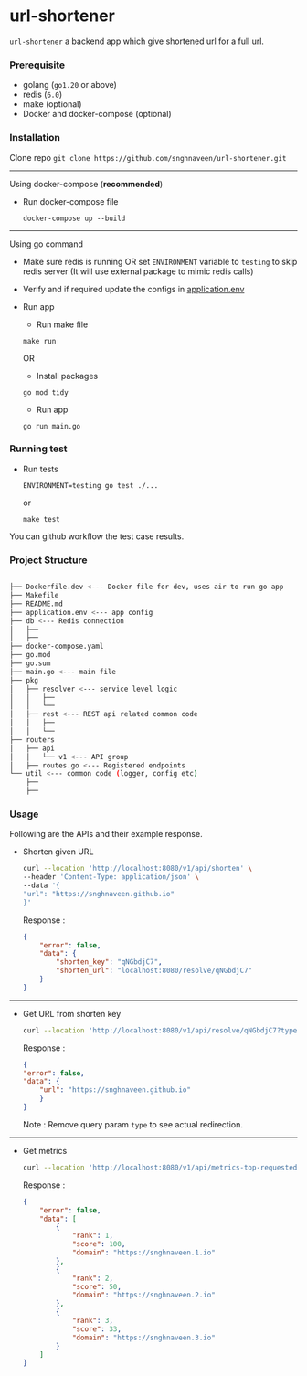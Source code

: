 # url-shortener
`url-shortener` a backend app which give shortened url for a full url.

### Prerequisite
- golang (`go1.20` or above)
- redis (`6.0`)
- make (optional)
- Docker and docker-compose (optional)

### Installation
Clone repo
    ```
    git clone https://github.com/snghnaveen/url-shortener.git
    ```

---
Using docker-compose (__recommended__)
- Run docker-compose file
    ```
    docker-compose up --build
    ```
---
Using go command
- Make sure redis is running OR set `ENVIRONMENT` variable to `testing` to skip redis server (It will use external package to mimic redis calls)
- Verify and if required update the configs in [application.env](./application.env)

- Run app 
    - Run make file
    ```
    make run
    ```

    OR 

    - Install packages
    ```
    go mod tidy
    ```
    - Run app
    ```
    go run main.go
    ```

### Running test
- Run tests
    ```
    ENVIRONMENT=testing go test ./...
    ```
    or
    ```
    make test
    ```

You can github workflow the test case results.

### Project Structure

```bash

├── Dockerfile.dev <--- Docker file for dev, uses air to run go app
├── Makefile
├── README.md
├── application.env <--- app config
├── db <--- Redis connection
│   ├── 
│   ├── 
├── docker-compose.yaml
├── go.mod
├── go.sum
├── main.go <--- main file
├── pkg
│   ├── resolver <--- service level logic
│   │   ├── 
│   │   └──
│   ├── rest <--- REST api related common code
│   │   ├──
│   │   └──
├── routers
│   ├── api
│   │   └── v1 <--- API group
│   ├── routes.go <--- Registered endpoints
└── util <--- common code (logger, config etc) 
    ├── 
    ├── 

```
### Usage
Following are the APIs and their example response.

- Shorten given URL
    ```bash
    curl --location 'http://localhost:8080/v1/api/shorten' \
    --header 'Content-Type: application/json' \
    --data '{
    "url": "https://snghnaveen.github.io"
    }'
    ```
    Response : 
    ```json
    {
        "error": false,
        "data": {
            "shorten_key": "qNGbdjC7",
            "shorten_url": "localhost:8080/resolve/qNGbdjC7"
        }
    }
    ```
---
- Get URL from shorten key
    ```bash
    curl --location 'http://localhost:8080/v1/api/resolve/qNGbdjC7?type=json'
    ```
    Response :
    ```json
    {
    "error": false,
    "data": {
        "url": "https://snghnaveen.github.io"
        }
    }
    ```
    Note : Remove query param `type` to see  actual redirection.
---
- Get metrics
    ```bash
    curl --location 'http://localhost:8080/v1/api/metrics-top-requested'
    ```
    Response :
    ```json
    {
        "error": false,
        "data": [
            {
                "rank": 1,
                "score": 100,
                "domain": "https://snghnaveen.1.io"
            },
            {
                "rank": 2,
                "score": 50,
                "domain": "https://snghnaveen.2.io"
            },
            {
                "rank": 3,
                "score": 33,
                "domain": "https://snghnaveen.3.io"
            }
        ]
    }
    ```
